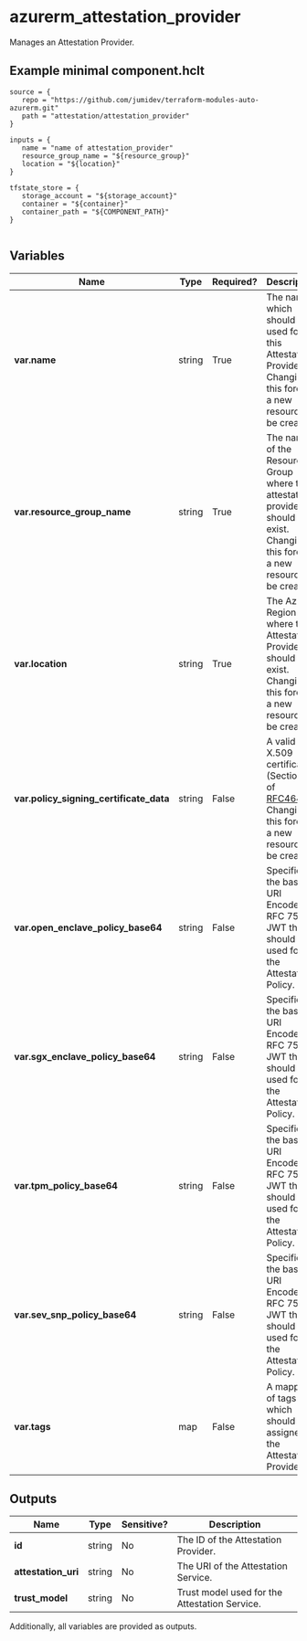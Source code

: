 # azurerm_attestation_provider

Manages an Attestation Provider.

## Example minimal component.hclt

```hcl
source = {
   repo = "https://github.com/jumidev/terraform-modules-auto-azurerm.git" 
   path = "attestation/attestation_provider" 
}

inputs = {
   name = "name of attestation_provider" 
   resource_group_name = "${resource_group}" 
   location = "${location}" 
}

tfstate_store = {
   storage_account = "${storage_account}" 
   container = "${container}" 
   container_path = "${COMPONENT_PATH}" 
}


```

## Variables

| Name | Type | Required? |  Description |
| ---- | ---- | --------- |  ----------- |
| **var.name** | string | True | The name which should be used for this Attestation Provider. Changing this forces a new resource to be created. | 
| **var.resource_group_name** | string | True | The name of the Resource Group where the attestation provider should exist. Changing this forces a new resource to be created. | 
| **var.location** | string | True | The Azure Region where the Attestation Provider should exist. Changing this forces a new resource to be created. | 
| **var.policy_signing_certificate_data** | string | False | A valid X.509 certificate (Section 4 of [RFC4648](https://tools.ietf.org/html/rfc4648)). Changing this forces a new resource to be created. | 
| **var.open_enclave_policy_base64** | string | False | Specifies the base64 URI Encoded RFC 7519 JWT that should be used for the Attestation Policy. | 
| **var.sgx_enclave_policy_base64** | string | False | Specifies the base64 URI Encoded RFC 7519 JWT that should be used for the Attestation Policy. | 
| **var.tpm_policy_base64** | string | False | Specifies the base64 URI Encoded RFC 7519 JWT that should be used for the Attestation Policy. | 
| **var.sev_snp_policy_base64** | string | False | Specifies the base64 URI Encoded RFC 7519 JWT that should be used for the Attestation Policy. | 
| **var.tags** | map | False | A mapping of tags which should be assigned to the Attestation Provider. | 



## Outputs

| Name | Type | Sensitive? | Description |
| ---- | ---- | --------- | --------- |
| **id** | string | No  | The ID of the Attestation Provider. | 
| **attestation_uri** | string | No  | The URI of the Attestation Service. | 
| **trust_model** | string | No  | Trust model used for the Attestation Service. | 

Additionally, all variables are provided as outputs.
